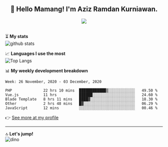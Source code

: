 <h2 align="center">👋 Hello Mamang! I'm Aziz Ramdan Kurniawan.</h2>  
<p align="center">
  <img src="https://komarev.com/ghpvc/?username=azizramdan"> <br><br>
</p>
    
⏳ **My stats**  
![github stats](https://github-readme-stats.vercel.app/api?username=azizramdan&show_icons=true&count_private=true&title_color=000&hide_border=true&hide_title=true)  

📈 **Languages I use the most**  
![Top Langs](https://github-readme-stats.vercel.app/api/top-langs/?username=azizramdan&layout=compact&langs_count=6&hide=tsql&hide_border=true&hide_title=true&exclude_repo=Futsal-Go,Futsal-Go-Admin,Sistem-Informasi-Sensus-Harian-Rawat-Inap)  

📊 **My weekly development breakdown**
<!--START_SECTION:waka-->
```text
Week: 26 November, 2020 - 03 December, 2020

PHP              22 hrs 10 mins  ████████████▒░░░░░░░░░░░░   49.50 % 
Vue.js           11 hrs          ██████░░░░░░░░░░░░░░░░░░░   24.60 % 
Blade Template   8 hrs 11 mins   ████▓░░░░░░░░░░░░░░░░░░░░   18.30 % 
Other            2 hrs 48 mins   █▓░░░░░░░░░░░░░░░░░░░░░░░   06.29 % 
JavaScript       12 mins         ░░░░░░░░░░░░░░░░░░░░░░░░░   00.46 % 
```
<!--END_SECTION:waka-->
👉 [See more at my profile](https://wakatime.com/@azizramdan)
***
🔝 **Let's jump!**  
![dino](https://raw.githubusercontent.com/azizramdan/azizramdan/master/dino.gif)  
